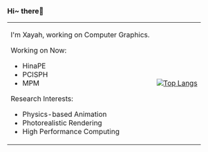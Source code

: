 ### Hi~ there👋

<table border="0">
<tr>
<td>

I'm Xayah, working on Computer Graphics.

Working on Now:

- HinaPE
- PCISPH
- MPM

Research Interests:

- Physics-based Animation
- Photorealistic Rendering
- High Performance Computing

</td>
<td>
  
[![Top Langs](https://github-readme-stats.vercel.app/api/top-langs/?username=Xayah-Hina)](https://github.com/Xayah-Hina/HinaPE)

</td>
</tr>
</table>

